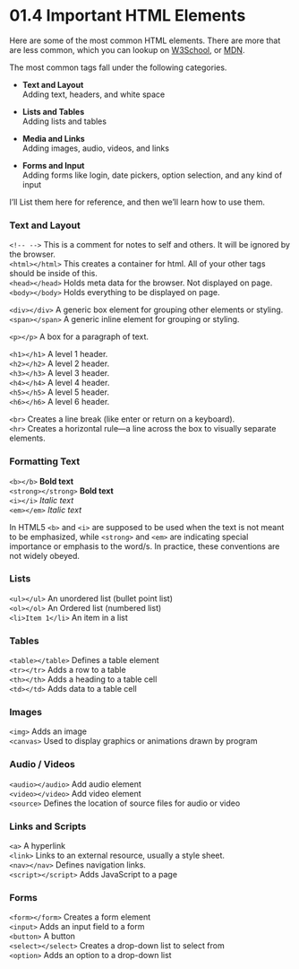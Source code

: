 <!DOCTYPE html>
<html>

<head>
  <meta charset="utf-8">
  <meta name="viewport" content="width=device-width, initial-scale=1.0">
  <title>01.4 Important HTML</title>
  <link rel="stylesheet" href="https://stackedit.io/style.css" />
</head>

<body class="stackedit">
  <div class="stackedit__html"><h1 id="important-html-elements">01.4 Important HTML Elements</h1>
<p>Here are some of the most common HTML elements. There are more that are less common, which you can lookup on <a href="https://www.w3schools.com/tags/">W3School</a>, or <a href="https://developer.mozilla.org/en-US/docs/Web/HTML/Element">MDN</a>.</p>
<p>The most common tags fall under the following categories.</p>
<ul>
<li>
<p><strong>Text and Layout</strong><br>
Adding text, headers, and white space</p>
</li>
<li>
<p><strong>Lists and Tables</strong><br>
Adding lists and tables</p>
</li>
<li>
<p><strong>Media and Links</strong><br>
Adding images, audio, videos, and links</p>
</li>
<li>
<p><strong>Forms and Input</strong><br>
Adding forms like login, date pickers, option selection, and any kind of input</p>
</li>
</ul>
<p>I’ll List them here for reference, and then we’ll learn how to use them.</p>
<h3 id="text-and-layout">Text and Layout</h3>
<p><code>&lt;!-- --&gt;</code> This is a comment for notes to self and others. It will be ignored by the browser.<br>
<code>&lt;html&gt;&lt;/html&gt;</code> This creates a container for html. All of your other tags should be inside of this.<br>
<code>&lt;head&gt;&lt;/head&gt;</code> Holds meta data for the browser. Not displayed on page.<br>
<code>&lt;body&gt;&lt;/body&gt;</code> Holds everything to be displayed on page.</p>
<p><code>&lt;div&gt;&lt;/div&gt;</code> A generic box element for grouping other elements or styling.<br>
<code>&lt;span&gt;&lt;/span&gt;</code> A generic inline element for grouping or styling.</p>
<p><code>&lt;p&gt;&lt;/p&gt;</code> A box for a paragraph of text.</p>
<p><code>&lt;h1&gt;&lt;/h1&gt;</code> A level 1 header.<br>
<code>&lt;h2&gt;&lt;/h2&gt;</code> A level 2 header.<br>
<code>&lt;h3&gt;&lt;/h3&gt;</code> A level 3 header.<br>
<code>&lt;h4&gt;&lt;/h4&gt;</code> A level 4 header.<br>
<code>&lt;h5&gt;&lt;/h5&gt;</code> A level 5 header.<br>
<code>&lt;h6&gt;&lt;/h6&gt;</code> A level 6 header.</p>
<p><code>&lt;br&gt;</code> Creates a line break (like enter or return on a keyboard).<br>
<code>&lt;hr&gt;</code> Creates a horizontal rule—a line across the box to visually separate elements.</p>
<h3 id="formatting-text">Formatting Text</h3>
<p><code>&lt;b&gt;&lt;/b&gt;</code> <strong>Bold text</strong><br>
<code>&lt;strong&gt;&lt;/strong&gt;</code> <strong>Bold text</strong><br>
<code>&lt;i&gt;&lt;/i&gt;</code> <em>Italic text</em><br>
<code>&lt;em&gt;&lt;/em&gt;</code> <em>Italic text</em></p>
<p>In HTML5  <code>&lt;b&gt;</code> and <code>&lt;i&gt;</code> are supposed to be used when the text is not meant to be emphasized, while <code>&lt;strong&gt;</code> and <code>&lt;em&gt;</code> are indicating special importance or emphasis to the word/s. In practice, these conventions are not widely obeyed.</p>
<h3 id="lists">Lists</h3>
<p><code>&lt;ul&gt;&lt;/ul&gt;</code> An unordered list (bullet point list)<br>
<code>&lt;ol&gt;&lt;/ol&gt;</code> An Ordered list (numbered list)<br>
<code>&lt;li&gt;Item 1&lt;/li&gt;</code> An item in a list</p>
<h3 id="tables">Tables</h3>
<p><code>&lt;table&gt;&lt;/table&gt;</code> Defines a table element<br>
<code>&lt;tr&gt;&lt;/tr&gt;</code> Adds a row to a table<br>
<code>&lt;th&gt;&lt;/th&gt;</code> Adds a heading to a table cell<br>
<code>&lt;td&gt;&lt;/td&gt;</code> Adds data to a table cell</p>
<h3 id="images">Images</h3>
<p><code>&lt;img&gt;</code> Adds an image<br>
<code>&lt;canvas&gt;</code> Used to display graphics or animations drawn by program</p>
<h3 id="audio--videos">Audio / Videos</h3>
<p><code>&lt;audio&gt;&lt;/audio&gt;</code> Add audio element<br>
<code>&lt;video&gt;&lt;/video&gt;</code> Add video element<br>
<code>&lt;source&gt;</code> Defines the location of source files for audio or video</p>
<h3 id="links-and-scripts">Links and Scripts</h3>
<p><code>&lt;a&gt;</code> A hyperlink<br>
<code>&lt;link&gt;</code> Links to an external resource, usually a style sheet.<br>
<code>&lt;nav&gt;&lt;/nav&gt;</code> Defines navigation links.<br>
<code>&lt;script&gt;&lt;/script&gt;</code> Adds JavaScript to a page</p>
<h3 id="forms">Forms</h3>
<p><code>&lt;form&gt;&lt;/form&gt;</code> Creates a form element<br>
<code>&lt;input&gt;</code> Adds an input field to a form<br>
<code>&lt;button&gt;</code> A button<br>
<code>&lt;select&gt;&lt;/select&gt;</code> Creates a drop-down list to select from<br>
<code>&lt;option&gt;</code> Adds an option to a drop-down list</p>
</div>
</body>

</html>
